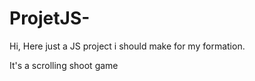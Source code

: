 # ProjetJS-
Hi,
Here just a JS project i should make for my formation.

It's a scrolling shoot game 
